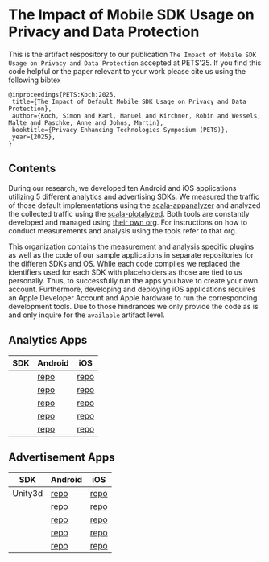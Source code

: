 # The Impact of Mobile SDK Usage on Privacy and Data Protection

This is the artifact respository to our publication `The Impact of Mobile SDK Usage on Privacy and Data Protection` accepted at PETS'25.
If you find this code helpful or the paper relevant to your work please cite us using the following bibtex

```
@inproceedings{PETS:Koch:2025,
 title={The Impact of Default Mobile SDK Usage on Privacy and Data Protection},
 author={Koch, Simon and Karl, Manuel and Kirchner, Robin and Wessels, Malte and Paschke, Anne and Johns, Martin},
 booktitle={Privacy Enhancing Technologies Symposium (PETS)},
 year={2025},
}
```

## Contents

During our research, we developed ten Android and iOS applications utilizing 5 different analytics and advertising SDKs.
We measured the traffic of those default implementations using the [scala-appanalyzer]() and analyzed the collected traffic using the [scala-plotalyzed]().
Both tools are constantly developed and managed using [their own org]().
For instructions on how to conduct measurements and analysis using the tools refer to that org.

This organization contains the [measurement]() and [analysis]() specific plugins as well as the code of our sample applications in separate repositories for the differen SDKs and OS.
While each code compiles we replaced the identifiers used for each SDK with placeholders as those are tied to us personally.
Thus, to successfully run the apps you have to create your own account.
Furthermore, developing and deploying iOS applications requires an Apple Developer Account and Apple hardware to run the corresponding development tools.
Due to those hindrances we only provide the code as is and only inquire for the `available` artifact level.

## Analytics Apps

| SDK  | Android | iOS |
|------|---------|-----|
|   | [repo]()  | [repo]()  |
|   | [repo]()  | [repo]()  |
|   | [repo]()  | [repo]()  |
|   | [repo]()  | [repo]()  |
|   | [repo]()  | [repo]()  |

## Advertisement Apps

| SDK  | Android | iOS |
|------|---------|-----|
| Unity3d  | [repo](https://github.com/Impact-of-Mobile-SDK-Usage-on-Privacy/Unity3DAds-android)  | [repo](https://github.com/Impact-of-Mobile-SDK-Usage-on-Privacy/Unity3DAds-ios)  |
|   | [repo]()  | [repo]()  |
|   | [repo]()  | [repo]()  |
|   | [repo]()  | [repo]()  |
|   | [repo]()  | [repo]()  |
